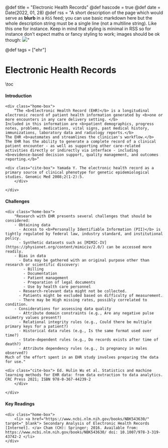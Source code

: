 @def title = "Electronic Health Records"
@def hascode = true
@def date = Date(2022, 01, 28)
@def rss = "A short description of the page which would serve as **blurb** in a `RSS` feed; you can use basic markdown here but the whole description string must be a single line (not a multiline string). Like this one for instance. Keep in mind that styling is minimal in RSS so for instance don't expect maths or fancy styling to work; images should be ok though: ![](https://upload.wikimedia.org/wikipedia/en/3/32/Rick_and_Morty_opening_credits.jpeg)"

@def tags = ["ehr"]

# Electronic Health Records

\toc

#### Introduction

~~~ 
<div class="home-box">
    “The <b>Electronic Health Record (EHR)</b> is a longitudinal electronic record of patient health information generated by <b>one or more encounters in any care delivery setting. </b>
Included in this information are <b>patient demographics, progress notes, problems, medications, vital signs, past medical history, immunizations, laboratory data and radiology reports.</b>
The EHR <b>automates and streamlines the clinician's workflow.</b>
The EHR has the ability to generate a complete record of a clinical patient encounter - as well as supporting other care-related activities directly or indirectly via interface - including <b>evidence-based decision support, quality management, and outcomes reporting.</b>”

<div class="cite-box"> Yamada Y. The electronic health record as a primary source of clinical phenotype for genetic epidemiological studies. Genomic Med 2008;2(1-2):5.
    </div>

</div> 
~~~ 

#### Challenges

~~~ 
<div class="home-box">
    "Research with EHR presents several challenges that should be considered: 
    - Obtaining data
      - Access to <b>Personally Identifiable Information (PII)</b> is tightly regulated by federal law, industry standard, and institutional policy.
      - Synthetic datasets such as [MIMIC-IV](https://physionet.org/content/mimiciv/2.0/) can be accessed more readily.
    - Bias in data
      - Data may be gathered with an original purpose other than research or scientific discovery:
        - Billing
        - Documentation
        - Patient management
        - Preparation of legal documents
        - Use by health care personnel
      - Research-relevant data might not be collected.
      - Patients might be excluded based on difficulty of measurement.
      - There may be High missing rates, possibly correlated to condition.
    - Considerations for assessing data quality
      - Attribute domain constraints (e.g., Are any negative pulse oximetry values present?)
      - Relational integrity rules (e.g., Could there be multiple primary keys for a patient?)
      - Historical data rules (e.g., Is the same format used over time?)
      - State-dependent rules (e.g., Do records exists after time of death?)
      - Attribute dependency rules (e.g., Is pregnancy in males observed?)
Much of the effort spent in an EHR study involves preparing the data for use."

<div class="cite-box"> Ed. Hulin Wu et al. Statistics and machine learning methods for EHR data: from data extraction to data analytics. CRC Press 2021; ISBN 978-0-367-44239-2
    </div>

</div> 
~~~ 


#### Key Readings

~~~ 
<div class="home-box">
    <li> <a href="https://www.ncbi.nlm.nih.gov/books/NBK543630/" target="_blank"> Secondary Analysis of Electronic Health Records [Internet]. </a> Cham (CH): Springer; 2016. Available from: https://www.ncbi.nlm.nih.gov/books/NBK543630/ doi: 10.1007/978-3-319-43742-2 </li>
</div> 
~~~ 
